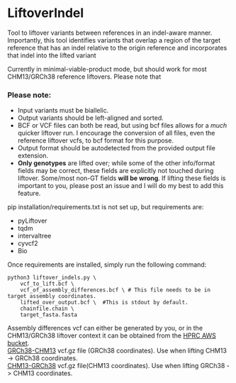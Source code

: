 # LiftoverIndel
Tool to liftover variants between references in an indel-aware manner. Importantly, this tool identifies variants that overlap a region of the target reference that has an indel relative to the origin reference and incorporates that indel into the lifted variant 

Currently in minimal-viable-product mode, but should work for most CHM13/GRCh38 reference liftovers. Please note that 

### Please note:
- Input variants must be biallelic.
- Output variants should be left-aligned and sorted.
- BCF or VCF files can both be read, but using bcf files allows for a *much* quicker liftover run. I encourage the conversion of all files, even the reference liftover vcfs, to bcf format for this purpose. 
- Output format should be autodetected from the provided output file extension.
- **Only genotypes** are lifted over; while some of the other info/format fields may be correct, these fields are explicitly not touched during liftover. Some/most non-GT fields **will be wrong**. If lifting these fields is important to you, please post an issue and I will do my best to add this feature.

pip installation/requirements.txt is not set up, but requirements are:
- pyLiftover
- tqdm
- intervaltree
- cyvcf2
- Bio

Once requirements are installed, simply run the following command:
```
python3 liftover_indels.py \
    vcf_to_lift.bcf \
    vcf_of_assembly_differences.bcf \ # This file needs to be in target assembly coordinates.
    lifted_over_output.bcf \  #This is stdout by default.
    chainfile.chain \
    target_fasta.fasta
```

    
Assembly differences vcf can either be generated by you, or in the CHM13/GRCh38 liftover context it can be obtained from the [HPRC AWS bucket](https://s3-us-west-2.amazonaws.com/human-pangenomics/index.html?prefix=T2T/CHM13/assemblies/chain/v1_nflo/).
<br>
[GRCh38-CHM13](https://s3-us-west-2.amazonaws.com/human-pangenomics/T2T/CHM13/assemblies/chain/v1_nflo/grch38-chm13v2.sort.vcf.gz) vcf.gz file (GRCh38 coordinates). Use when lifting CHM13 -> GRCh38 coordinates.
<br>
[CHM13-GRCh38](https://s3-us-west-2.amazonaws.com/human-pangenomics/T2T/CHM13/assemblies/chain/v1_nflo/chm13v2-grch38.sort.vcf.gz) vcf.gz file(CHM13 coordinates). Use when lifting GRCh38 -> CHM13 coordinates.